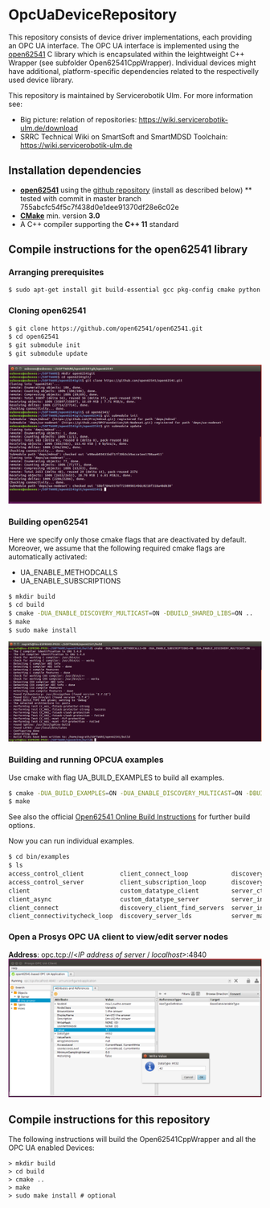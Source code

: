 # OpcUaDeviceRepository

This repository consists of device driver implementations, each providing an OPC UA interface. The OPC UA interface is implemented using the [open62541](https://open62541.org/) C library which is encapsulated within the leightweight C++ Wrapper (see subfolder Open62541CppWrapper). Individual devices might have additional, platform-specific dependencies related to the respectivelly used device library. 

This repository is maintained by Servicerobotik Ulm. For more information see:

* Big picture: relation of repositories: https://wiki.servicerobotik-ulm.de/download
* SRRC Technical Wiki on SmartSoft and SmartMDSD Toolchain: https://wiki.servicerobotik-ulm.de

## Installation dependencies

  * [**open62541**](https://open62541.org/) using the [github repository](https://github.com/open62541/open62541) (install as described below)
  ** tested with commit in master branch 755abcfc54f5c7f438d0e1dee91370df28e6c02e
  * [**CMake**](https://cmake.org/) min. version **3.0**
  * A C++ compiler supporting the **C++ 11** standard

## Compile instructions for the open62541 library 

### Arranging prerequisites
```sh
$ sudo apt-get install git build-essential gcc pkg-config cmake python python-six
```
### Cloning open62541
```sh
$ git clone https://github.com/open62541/open62541.git
$ cd open62541
$ git submodule init
$ git submodule update
```
![IMG01](images/IMG01_Cloning_open62541.png)

### Building open62541

Here we specify only those cmake flags that are deactivated by default. Moreover, we assume that the following required cmake flags are automatically activated:

- UA_ENABLE_METHODCALLS
- UA_ENABLE_SUBSCRIPTIONS

```sh
$ mkdir build
$ cd build
$ cmake -DUA_ENABLE_DISCOVERY_MULTICAST=ON -DBUILD_SHARED_LIBS=ON ..
$ make
$ sudo make install
```
![IMG02](images/IMG02_Building_open62541.png)
### Building and running OPCUA examples

Use cmake with flag UA_BUILD_EXAMPLES to build all examples.

```sh
$ cmake -DUA_BUILD_EXAMPLES=ON -DUA_ENABLE_DISCOVERY_MULTICAST=ON -DBUILD_SHARED_LIBS=ON ..
$ make
```

See also the official [Open62541 Online Build Instructions](https://open62541.org/doc/current/building.html) for further build options.

Now you can run individual examples.

```sh
$ cd bin/examples
$ ls
access_control_client          client_connect_loop            discovery_server_multicast  server_nodeset              tutorial_server_firststeps
access_control_server          client_subscription_loop       discovery_server_register   server_repeated_job         tutorial_server_method
client                         custom_datatype_client         server_ctt                  tutorial_client_events      tutorial_server_monitoreditems
client_async                   custom_datatype_server         server_inheritance          tutorial_client_firststeps  tutorial_server_object
client_connect                 discovery_client_find_servers  server_instantiation        tutorial_datatypes          tutorial_server_variable
client_connectivitycheck_loop  discovery_server_lds           server_mainloop             tutorial_server_datasource  tutorial_server_variabletype
```
### Open a Prosys OPC UA client to view/edit server nodes
**Address**: opc.tcp://<*IP address of server* / *localhost*>:4840
![IMG04](images/IMG04_View_in_OPCUA_client.png)


## Compile instructions for this repository

The following instructions will build the Open62541CppWrapper and all the OPC UA enabled Devices:

```
> mkdir build
> cd build
> cmake ..
> make 
> sudo make install # optional
```

